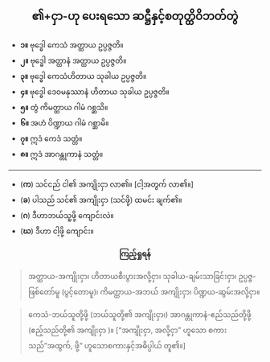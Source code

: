 ## <center>**၏+ငှာ-ဟု ပေးရသော ဆဋ္ဌီနှင့်စတုတ္ထိဝိဘတ်တွဲ**</center>

- **၁။** ဗုဒ္ဓေါ ကေသံ အတ္ထာယ ဥပ္ပဇ္ဇတိ။ 
- **၂။** ဗုဒ္ဓေါ အတ္ထာနံ အတ္ထာယ ဥပ္ပဇ္ဇတိ။
- **၃။** ဗုဒ္ဓေါ ကေသံဟိတာယ သုခါယ ဥပ္ပဇ္ဇတိ။ 
- **၄။** ဗုဒ္ဓေါ ဒေဝမနုဿာနံ ဟိတာယ သုခါယ ဥပ္ပဇ္ဇတိ။ 
- **၅။** တွံ ကိမတ္ထာယ ဂါမံ ဂစ္ဆသိ။ 
- **၆။** အဟံ ပိဏ္ဍာယ ဂါမံ ဂစ္ဆာမိ။ 
- **၇။** ဣဒံ ကေဒံ သတ္တံ။ 
- **၈။** ဣဒံ အာဂန္တုကာနံ သတ္တံ။
---
- (**က**) သင်ငည် ငါ၏ အကျိုးငှာ လာ၏။ [ငါ့အတွက် လာ၏။]
- (**ခ**) ပါသည် သင်၏ အကျိုးငှာ (သင်ဖို့) ထမင်း ချက်၏။ 
- (**ဂ**) ဒီဟာဘယ်သူ့ဖို့ ကျောင်းလဲ။ 
- (**ဃ**) ဒီဟာ ငါ့ဖို့ ကျောင်း။

**<center>ကြည့်ရှုရန်</center>**
>အတ္ထာယ-အကျိုးငှာ၊ ဟိတာယစီးပွားအလို့ငှာ၊ သုခါယ-ချမ်းသာခြင်းငှာ၊ ဥပ္ပဇ္ဇ-ဖြစ်တော်မူ (ပွင့်တောမူ)၊ ကိမတ္ထာယ-အဘယ် အကျိုးငှာ၊ ပိဏ္ဍယ-ဆွမ်းအလို့ငှာ။

>ကေသံ-ဘယ်သူတို့ဖို့ (ဘယ်သူတို့၏ အကျိုးငှာ၊) အာဂန္တုကာနံ-ဧည်သည်တို့ဖို့ (ဧည့်သည်တို့၏ အကျိုးငှာ )။ [“အကျိုးငှာ, အလို့ငှာ” ဟူသော စကားသည်”အထွက်, ဖို့” ဟူသောစကားနှင့်အဓိပ္ပါယ် တူ၏။]